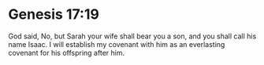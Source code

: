 # Genesis 17:19

God said, No, but Sarah your wife shall bear you a son, and you shall call his name Isaac. I will establish my covenant with him as an everlasting covenant for his offspring after him.

